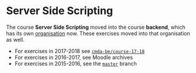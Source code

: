 # Server Side Scripting

The course **Server Side Scripting** moved into the course **backend**,
which has its own [organisation][org] now.  These exercises moved into
that organisation as well.

*   For exercises in 2017-2018 see [`cmda-be/course-17-18`][1718]
*   For exercises in 2016-2017, see Moodle archives
*   For exercises in 2015-2016, see the [`master`][1516] branch

[org]: https://github.com/cmda-be

[1718]: https://github.com/cmda-be/course-17-18

[1516]: https://github.com/CMDA/sss-exercises/tree/master
